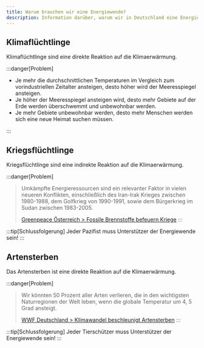 ```yaml
---
title: Warum brauchen wir eine Energiewende?
description: Information darüber, warum wir in Deutschland eine Energiewende brauchen.
---
```


## Klimaflüchtlinge

Klimaflüchtlinge sind eine direkte Reaktion auf die Klimaerwärmung.

:::danger[Problem]

- Je mehr die durchschnittlichen Temperaturen im Vergleich zum vorindustriellen Zeitalter ansteigen, desto höher wird der Meeresspiegel ansteigen.
- Je höher der Meeresspiegel ansteigen wird, desto mehr Gebiete auf der Erde werden überschwemmt und unbewohnbar werden.
- Je mehr Gebiete unbewohnbar werden, desto mehr Menschen werden sich eine neue Heimat suchen müssen.

:::

## Kriegsflüchtlinge

Kriegsflüchtlinge sind eine indirekte Reaktion auf die Klimaerwärmung.

:::danger[Problem]
> Umkämpfte Energieressourcen sind ein relevanter Faktor in vielen neueren Konflikten, einschließlich des Iran-Irak Krieges zwischen 1980-1988, dem Golfkrieg von 1990-1991, sowie dem Bürgerkrieg im Sudan zwischen 1983-2005.
>
> [Greenpeace Österreich > Fossile Brennstoffe befeuern Kriege](https://greenpeace.at/news/blog-fossile-brennstoffe-befeuern-kriege/#:~:text=Fossile%20Brennstoffe%20schreiben%20Kriegsgeschichten,im%20Sudan%20zwischen%201983%2D2005.)
:::

:::tip[Schlussfolgerung]
Jeder Pazifist muss Unterstützer der Energiewende sein!
:::

## Artensterben

Das Artensterben ist eine direkte Reaktion auf die Klimaerwärmung.

:::danger[Problem]
> Wir könnten 50 Prozent aller Arten verlieren, die in den wichtigsten Naturregionen der Welt leben, wenn die globale Temperatur um 4, 5 Grad ansteigt.
>
> [WWF Deutschland > Klimawandel beschleunigt Artensterben](https://www.wwf.de/themen-projekte/artensterben/klimawandel)
:::

:::tip[Schlussfolgerung]
Jeder Tierschützer muss Unterstützer der Energiewende sein!
:::
